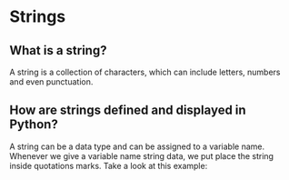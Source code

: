 # Strings

## What is a string?

A string is a collection of characters, which can include letters, numbers and even punctuation. 

## How are strings defined and displayed in Python?

A string can be a data type and can be assigned to a variable name. Whenever we give a variable name string data, we put place the string inside quotations marks. Take a look at this example:


